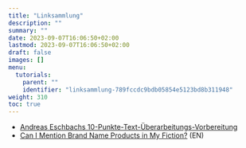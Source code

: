 ```yaml
---
title: "Linksammlung"
description: ""
summary: ""
date: 2023-09-07T16:06:50+02:00
lastmod: 2023-09-07T16:06:50+02:00
draft: false
images: []
menu:
  tutorials:
    parent: ""
    identifier: "linksammlung-789fccdc9bdb05854e5123bd8b311948"
weight: 310
toc: true
---
```



- [Andreas Eschbachs 10-Punkte-Text-Überarbeitungs-Vorbereitung](http://www.andreaseschbach.de/schreiben/10punkte/10punkte.html)
- [Can I Mention Brand Name Products in My Fiction?](http://www.rightsofwriters.com/2010/12/can-i-mention-brand-name-products-in-my.html) (EN)
